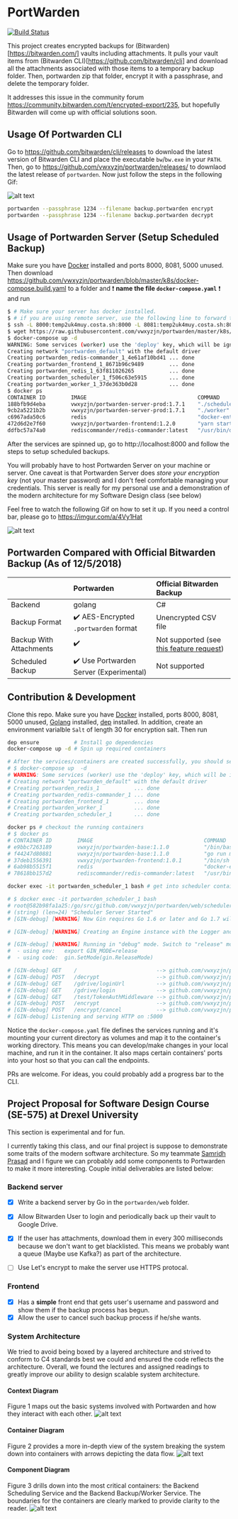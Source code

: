 # PortWarden


[![Build Status](https://dev.costa.sh/api/badges/vwxyzjn/portwarden/status.svg)](https://dev.costa.sh/vwxyzjn/portwarden)


This project creates encrypted backups for (Bitwarden)[https://bitwarden.com/] vaults including attachments. It pulls your vault items from (Bitwarden CLI)[https://github.com/bitwarden/cli] and download all the attachments associated with those items to a temporary backup folder. Then, portwarden zip that folder, encrypt it with a passphrase, and delete the temporary folder. 


It addresses this issue in the community forum https://community.bitwarden.com/t/encrypted-export/235, but hopefully Bitwarden will come up with official solutions soon.

## Usage Of Portwarden CLI

Go to https://github.com/bitwarden/cli/releases to download the latest version of Bitwarden CLI and place the executable `bw`/`bw.exe` in your `PATH`. Then, go to https://github.com/vwxyzjn/portwarden/releases/ to downlaod the latest release of `portwarden`. Now just follow the steps in the following Gif:

![alt text](./portwarden_cli_demo.gif "Portwarden CLI Demo")

```bash
portwarden --passphrase 1234 --filename backup.portwarden encrypt
portwarden --passphrase 1234 --filename backup.portwarden decrypt
```

## Usage of Portwarden Server (Setup Scheduled Backup)

Make sure you have [Docker](https://docs.docker.com/install/) installed and ports 8000, 8081, 5000 unused. Then download https://github.com/vwxyzjn/portwarden/blob/master/k8s/docker-compose.build.yaml to a folder and ❗ **name the file `docker-compose.yaml`** ❗  and run

```bash
$ # Make sure your server has docker installed.
$ # if you are using remote server, use the following line to forward the server's host to your local machine
$ ssh -L 8000:temp2uk4muy.costa.sh:8000 -L 8081:temp2uk4muy.costa.sh:8081 -L 5000:temp2uk4muy.costa.sh:5000 costa@temp2uk4muy.costa.sh
$ wget https://raw.githubusercontent.com/vwxyzjn/portwarden/master/k8s/docker-compose.build.yaml -O docker-compose.yaml
$ docker-compose up -d
WARNING: Some services (worker) use the 'deploy' key, which will be ignored. Compose does not support 'deploy' configuration - use `docker stack deploy` to deploy to a swarm.
Creating network "portwarden_default" with the default driver
Creating portwarden_redis-commander_1_4e61af10bd41 ... done
Creating portwarden_frontend_1_8671b96c9489        ... done
Creating portwarden_redis_1_63f811026265           ... done
Creating portwarden_scheduler_1_f506c63e5915       ... done
Creating portwarden_worker_1_37de363b0d28          ... done
$ docker ps
CONTAINER ID        IMAGE                                   COMMAND                  CREATED             STATUS              PORTS                    NAMES
188bfb9d4eba        vwxyzjn/portwarden-server-prod:1.7.1    "./scheduler"            11 seconds ago      Up 8 seconds        0.0.0.0:5000->5000/tcp   portwarden_scheduler_1_127af4e9821a
9cb2a5221b2b        vwxyzjn/portwarden-server-prod:1.7.1    "./worker"               11 seconds ago      Up 9 seconds        5000/tcp                 portwarden_worker_1_1a0247e3be8f
c6967ada50c6        redis                                   "docker-entrypoint..."   13 seconds ago      Up 11 seconds       6379/tcp                 portwarden_redis_1_14ee2e0a7e97
472d6d2e7f60        vwxyzjn/portwarden-frontend:1.2.0       "yarn start"             13 seconds ago      Up 11 seconds       0.0.0.0:8000->8000/tcp   portwarden_frontend_1_55788d316890
ddfbc57a74a0        rediscommander/redis-commander:latest   "/usr/bin/dumb-ini..."   13 seconds ago      Up 11 seconds       0.0.0.0:8081->8081/tcp   portwarden_redis-commander_1_1a656d418a10
```

After the services are spinned up, go to http://localhost:8000 and follow the steps to setup scheduled backups.

You will probably have to host Portwarden Server on your machine or server. One caveat is that Portwarden Server does *store your encryption key* (not your master password) and I don't feel comfortable managing your credentials. This server is really for my personal use and a demonstration of the modern architecture for my Software Design class (see below)

Feel free to watch the following Gif on how to set it up. If you need a control bar, please go to https://imgur.com/a/4Vy1Hat

![alt text](./portwarden_server_demo.gif "Portwarden Server Demo")

## Portwarden Compared with Official Bitwarden Backup (As of 12/5/2018)
||Portwarden|Official Bitwarden Backup|
|:---|:---|:---|
|Backend|golang|C#|
|Backup Format|:heavy_check_mark: AES-Encrypted `.portwarden` format| Unencrypted CSV file|
|Backup With Attachments|:heavy_check_mark:|Not supported (see [this feature request](https://community.bitwarden.com/t/allow-attachments-to-be-exported-when-using-export-data))
|Scheduled Backup|:heavy_check_mark: Use Portwarden Server (Experimental)|Not supported|

## Contribution & Development

Clone this repo. Make sure you have [Docker](https://docs.docker.com/install/) installed, ports 8000, 8081, 5000 unused, [Golang](https://golang.org/) installed, [dep](https://golang.github.io/dep/) installed. In addition, create an environment varialble `Salt` of length 30 for encryption salt. Then run 

```bash
dep ensure           # Install go dependencies
docker-compose up -d # Spin up required containers

# After the services/containers are created successfully, you should see
# $ docker-compose up  -d
# WARNING: Some services (worker) use the 'deploy' key, which will be ignored. Compose does not support 'deploy' configuration - use `docker stack deploy` to deploy to a swarm.
# Creating network "portwarden_default" with the default driver
# Creating portwarden_redis_1           ... done
# Creating portwarden_redis-commander_1 ... done
# Creating portwarden_frontend_1        ... done
# Creating portwarden_worker_1          ... done
# Creating portwarden_scheduler_1       ... done

docker ps # checkout the running containers
# $ docker ps
# CONTAINER ID        IMAGE                                   COMMAND                  CREATED             STATUS              PORTS                    NAMES
# e9bbc7263189        vwxyzjn/portwarden-base:1.1.0           "/bin/bash"              15 seconds ago      Up 12 seconds       0.0.0.0:5000->5000/tcp   portwarden_scheduler_1
# f44247d80881        vwxyzjn/portwarden-base:1.1.0           "go run main.go"         15 seconds ago      Up 12 seconds       5000/tcp                 portwarden_worker_1
# 37deb1556391        vwxyzjn/portwarden-frontend:1.0.1       "/bin/sh -c 'npm run…"   17 seconds ago      Up 14 seconds       0.0.0.0:8000->8000/tcp   portwarden_frontend_1
# 6ab98b5515f1        redis                                   "docker-entrypoint.s…"   17 seconds ago      Up 14 seconds       0.0.0.0:6379->6379/tcp   portwarden_redis_1
# 78618bb157d2        rediscommander/redis-commander:latest   "/usr/bin/dumb-init …"   17 seconds ago      Up 14 seconds       0.0.0.0:8081->8081/tcp   portwarden_redis-commander_1

docker exec -it portwarden_scheduler_1 bash # get into scheduler container and do whatever you want.

# $ docker exec -it portwarden_scheduler_1 bash
# root@582b98fa1a25:/go/src/github.com/vwxyzjn/portwarden/web/scheduler# go run main.go
# (string) (len=24) "Scheduler Server Started"
# [GIN-debug] [WARNING] Now Gin requires Go 1.6 or later and Go 1.7 will be required soon.

# [GIN-debug] [WARNING] Creating an Engine instance with the Logger and Recovery middleware already attached.

# [GIN-debug] [WARNING] Running in "debug" mode. Switch to "release" mode in production.
#  - using env:   export GIN_MODE=release
#  - using code:  gin.SetMode(gin.ReleaseMode)

# [GIN-debug] GET    /                         --> github.com/vwxyzjn/portwarden/web/scheduler/server.(*PortwardenServer).Run.func1 (4 handlers)
# [GIN-debug] POST   /decrypt                  --> github.com/vwxyzjn/portwarden/web/scheduler/server.DecryptBackupHandler (4 handlers)
# [GIN-debug] GET    /gdrive/loginUrl          --> github.com/vwxyzjn/portwarden/web/scheduler/server.(*PortwardenServer).GetGoogleDriveLoginURLHandler-fm (4 handlers)
# [GIN-debug] GET    /gdrive/login             --> github.com/vwxyzjn/portwarden/web/scheduler/server.(*PortwardenServer).GetGoogleDriveLoginHandler-fm (4 handlers)
# [GIN-debug] GET    /test/TokenAuthMiddleware --> github.com/vwxyzjn/portwarden/web/scheduler/server.(*PortwardenServer).Run.func2 (5 handlers)
# [GIN-debug] POST   /encrypt                  --> github.com/vwxyzjn/portwarden/web/scheduler/server.EncryptBackupHandler (5 handlers)
# [GIN-debug] POST   /encrypt/cancel           --> github.com/vwxyzjn/portwarden/web/scheduler/server.CancelEncryptBackupHandler (5 handlers)
# [GIN-debug] Listening and serving HTTP on :5000
```

Notice the `docker-compose.yaml` file defines the services running and it's mounting your current directory as volumes and map it to the container's working directory. This means you can develop/make changes in your local machine, and run it in the container. It also maps certain containers' ports into your host so that you can call the endpoints.


PRs are welcome. For ideas, you could probably add a progress bar to the CLI. 

## Project Proposal for Software Design Course (SE-575) at Drexel University

This section is experimental and for fun.

I currently taking this class, and our final project is suppose to demonstrate some traits of the modern software architecture. So my teammate [Samridh Prasad](https://github.com/samridhprasad) and I figure we can probably add some components to Portwarden to make it more interesting. Couple initial deliverables are listed below:

### Backend server
- [x] Write a backend server by Go in the `portwarden/web` folder.
- [x] Allow Bitwarden User to login and periodically back up their vault to Google Drive.
- [x] If the user has attachments, download them in every 300 milliseconds because we don't want to get blacklisted. This means we probably want a queue (Maybe use Kafka?) as part of the architecture.
- [ ] Use Let's encrypt to make the server use HTTPS protocal.


### Frontend 
- [x] Has a **simple** front end that gets user's username and password and show them if the backup process has begun.
- [x] Allow the user to cancel such backup process if he/she wants. 

### System Architecture
We tried to avoid being boxed by a layered architecture and strived to conform to C4 standards best we could and ensured the code reflects the architecture. Overall, we found the lectures and assigned readings to greatly improve our ability to design scalable system architecture.
#### Context Diagram
Figure 1 maps out the basic systems involved with Portwarden and how they interact with each other.
![alt text](./web/diagrams/context.png "Logo Title Text 1")
#### Container Diagram
Figure 2 provides a more in-depth view of the system breaking the system down into containers with arrows depicting the data flow.
![alt text](./web/diagrams/container.png "Logo Title Text 2")
#### Component Diagram
Figure 3 drills down into the most critical containers: the Backend Scheduling Service and the Backend Backup/Worker Service. The boundaries for the containers are clearly marked to provide clarity to the reader. 
![alt text](./web/diagrams/component.png "Logo Title Text 3")

